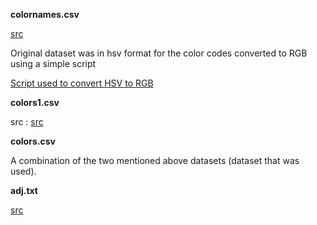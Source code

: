 **colornames.csv**

[src](https://github.com/meodai/color-names)

Original dataset was in hsv format for the color codes converted to RGB using a simple script

[Script used to convert HSV to RGB](../scripts/conv.py)

**colors1.csv**

src : [src](https://images.sherwin-williams.com/content_images/sw-pdf-sherwin-williams-color.pdf)

**colors.csv**

A combination of the two mentioned above datasets (dataset that was used).

**adj.txt**

[src](https://gist.github.com/hugsy/8910dc78d208e40de42deb29e62df913)
